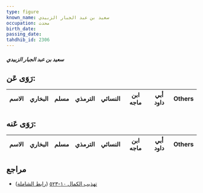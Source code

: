 ```yaml
---
type: figure
known_name: سعيد بن عبد الجبار الزبيدي
occupation: محدث
birth_date:
passing_date:
tahdhib_id: 2306
---
```

##### سعيد بن عبد الجبار الزبيدي

## رَوَى عَن:
| الاسم | البخاري | مسلم | الترمذي | النسائي | ابن ماجه | أبي داود | Others |
| ----- | ------- | ---- | ------- | ------- | -------- | -------- | ------ |
## رَوَى عَنه:
| الاسم | البخاري | مسلم | الترمذي | النسائي | ابن ماجه | أبي داود | Others |
| ----- | ------- | ---- | ------- | ------- | -------- | -------- | ------ |
## مراجع
- [تهذيب الكمال ١٠-٥٢٣](obsidian://open?vault=Tahdhib-al-Kamal&file=Figures/٢٣٠٦-سعيد%20بن%20عبد%20الجبار%20الزبيدي) ([رابط الشاملة](https://shamela.ws/book/3722/5295))